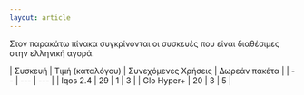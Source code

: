 ```yaml
---
layout: article
---
```


Στον παρακάτω πίνακα συγκρίνονται οι συσκευές που είναι διαθέσιμες στην ελληνική αγορά.

| Συσκευή | Τιμή (καταλόγου) | Συνεχόμενες Χρήσεις | Δωρεάν πακέτα |
| -- |  --- | --- |
| Iqos 2.4 | 29 | 1 | 3 |
| Glo Hyper+ | 20 | 3 | 5 |
